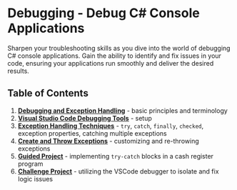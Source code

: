 # **Debugging** - Debug C# Console Applications

Sharpen your troubleshooting skills as you dive into the world of debugging C# console applications. Gain the ability to identify and fix issues in your code, ensuring your applications run smoothly and deliver the desired results.

## Table of Contents

1. [**<ins>Debugging and Exception Handling</ins>**](01-debugging-and-exceptions.md) - basic principles and terminology
2. [**<ins>Visual Studio Code Debugging Tools</ins>**](02-vscode-debugging-tools.md) - setup
3. [**<ins>Exception Handling Techniques</ins>**](03-exception-handling.md) - `try`, `catch`, `finally`, `checked`, exception properties, catching multiple exceptions
4. [**<ins>Create and Throw Exceptions</ins>**](04-create-and-throw-exceptions.md) - customizing and re-throwing exceptions
5. [**<ins>Guided Project</ins>**](05-guided-project.md) - implementing `try-catch` blocks in a cash register program
6. [**<ins>Challenge Project</ins>**](06-challenge-project.md) - utilizing the VSCode debugger to isolate and fix logic issues